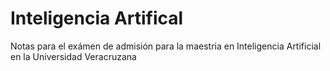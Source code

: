 # Inteligencia Artifical
Notas para el exámen de admisión para la maestria en Inteligencia Artificial en la Universidad Veracruzana

